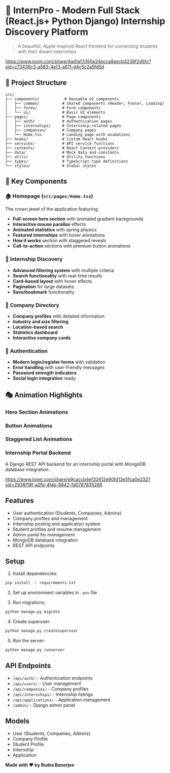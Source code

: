 # 🚀 InternPro - Modern Full Stack (React.js+ Python Django) Internship Discovery Platform

> A beautiful, Apple-inspired React frontend for connecting students with their dream internships

https://www.loom.com/share/4ad1af3355e24ecca8aecb4238f2d5fc?sid=c73436c3-a583-4e13-a611-d4c5c2a5fd5d

## 📁 Project Structure

```
src/
├── components/           # Reusable UI components
│   ├── common/          # Shared components (Header, Footer, Loading)
│   ├── forms/           # Form components
│   └── ui/              # Basic UI elements
├── pages/               # Page components
│   ├── auth/            # Authentication pages
│   ├── internships/     # Internship-related pages
│   ├── companies/       # Company pages
│   └── Home.tsx         # Landing page with animations
├── hooks/               # Custom React hooks
├── services/            # API service functions
├── contexts/            # React Context providers
├── data/                # Mock data and constants
├── utils/               # Utility functions
├── types/               # TypeScript type definitions
└── styles/              # Global styles
```

## 🎨 Key Components

### 🏠 **Homepage (`src/pages/Home.tsx`)**
The crown jewel of the application featuring:
- **Full-screen hero section** with animated gradient backgrounds
- **Interactive mouse parallax** effects
- **Animated statistics** with spring physics
- **Featured internships** with hover animations
- **How it works** section with staggered reveals
- **Call-to-action** sections with premium button animations

### 💼 **Internship Discovery**
- **Advanced filtering system** with multiple criteria
- **Search functionality** with real-time results
- **Card-based layout** with hover effects
- **Pagination** for large datasets
- **Save/bookmark** functionality

### 🏢 **Company Directory**
- **Company profiles** with detailed information
- **Industry and size filtering**
- **Location-based search**
- **Statistics dashboard**
- **Interactive company cards**

### 🔐 **Authentication**
- **Modern login/register forms** with validation
- **Error handling** with user-friendly messages
- **Password strength indicators**
- **Social login integration** ready

## 🎭 Animation Highlights

### **Hero Section Animations**

### **Button Animations**

### **Staggered List Animations**


### Internship Portal Backend

A Django REST API backend for an internship portal with MongoDB database integration.

https://www.loom.com/share/e9caccb4ef32412e90fd13e5fca0e232?sid=2936f19f-a2fd-4fab-9842-fd0787835286
## Features

- User authentication (Students, Companies, Admins)
- Company profiles and management
- Internship posting and application system
- Student profiles and resume management
- Admin panel for management
- MongoDB database integration
- REST API endpoints

## Setup

1. Install dependencies:
```bash
pip install -r requirements.txt
```

2. Set up environment variables in `.env` file

3. Run migrations:
```bash
python manage.py migrate
```

4. Create superuser:
```bash
python manage.py createsuperuser
```

5. Run the server:
```bash
python manage.py runserver
```

## API Endpoints

- `/api/auth/` - Authentication endpoints
- `/api/users/` - User management
- `/api/companies/` - Company profiles
- `/api/internships/` - Internship listings
- `/api/applications/` - Application management
- `/admin/` - Django admin panel

## Models

- User (Students, Companies, Admins)
- Company Profile
- Student Profile
- Internship
- Application

**Made with ❤️ by Rudra Banerjee**




